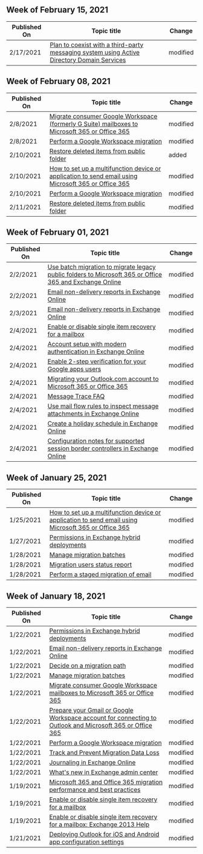 <!-- This file is generated automatically each week. Changes made to this file will be overwritten.-->



## Week of February 15, 2021


| Published On |Topic title | Change |
|------|------------|--------|
| 2/17/2021 | [Plan to coexist with a third-party messaging system using Active Directory Domain Services](/Exchange/mailbox-migration/plan-to-coexist-with-third-party-messaging-and-aad-ds) | modified |


## Week of February 08, 2021


| Published On |Topic title | Change |
|------|------------|--------|
| 2/8/2021 | [Migrate consumer Google Workspace (formerly G Suite) mailboxes to Microsoft 365 or Office 365](/Exchange/mailbox-migration/migrating-imap-mailboxes/migrate-g-suite-mailboxes) | modified |
| 2/8/2021 | [Perform a Google Workspace migration](/Exchange/mailbox-migration/perform-g-suite-migration) | modified |
| 2/10/2021 | [Restore deleted items from public folder](/Exchange/collaboration-exo/public-folders/restore-deleted-items-from-public-folder) | added |
| 2/10/2021 | [How to set up a multifunction device or application to send email using Microsoft 365 or Office 365](/Exchange/mail-flow-best-practices/how-to-set-up-a-multifunction-device-or-application-to-send-email-using-microsoft-365-or-office-365) | modified |
| 2/10/2021 | [Perform a Google Workspace migration](/Exchange/mailbox-migration/perform-g-suite-migration) | modified |
| 2/11/2021 | [Restore deleted items from public folder](/Exchange/collaboration-exo/public-folders/restore-deleted-items-from-public-folder) | modified |


## Week of February 01, 2021


| Published On |Topic title | Change |
|------|------------|--------|
| 2/2/2021 | [Use batch migration to migrate legacy public folders to Microsoft 365 or Office 365 and Exchange Online](/Exchange/collaboration-exo/public-folders/batch-migration-of-legacy-public-folders) | modified |
| 2/2/2021 | [Email non-delivery reports in Exchange Online](/Exchange/mail-flow-best-practices/non-delivery-reports-in-exchange-online/non-delivery-reports-in-exchange-online) | modified |
| 2/3/2021 | [Email non-delivery reports in Exchange Online](/Exchange/mail-flow-best-practices/non-delivery-reports-in-exchange-online/non-delivery-reports-in-exchange-online) | modified |
| 2/4/2021 | [Enable or disable single item recovery for a mailbox](/Exchange/recipients-in-exchange-online/manage-user-mailboxes/enable-or-disable-single-item-recovery) | modified |
| 2/4/2021 | [Account setup with modern authentication in Exchange Online](/Exchange/clients-and-mobile-in-exchange-online/outlook-for-ios-and-android/setup-with-modern-authentication) | modified |
| 2/4/2021 | [Enable 2-step verification for your Google apps users](/Exchange/mailbox-migration/migrating-imap-mailboxes/enable-2-step-verification-for-google-apps) | modified |
| 2/4/2021 | [Migrating your Outlook.com account to Microsoft 365 or Office 365](/Exchange/mailbox-migration/migrating-imap-mailboxes/migrating-your-outlook-com-account) | modified |
| 2/4/2021 | [Message Trace FAQ](/Exchange/monitoring/trace-an-email-message/message-trace-faq) | modified |
| 2/4/2021 | [Use mail flow rules to inspect message attachments in Exchange Online](/Exchange/security-and-compliance/mail-flow-rules/inspect-message-attachments) | modified |
| 2/4/2021 | [Create a holiday schedule in Exchange Online](/Exchange/voice-mail-unified-messaging/automatically-answer-and-route-calls/create-a-holiday-schedule) | modified |
| 2/4/2021 | [Configuration notes for supported session border controllers in Exchange Online](/Exchange/voice-mail-unified-messaging/telephone-system-integration-with-um/configuration-notes-for-session-border-controllers) | modified |


## Week of January 25, 2021


| Published On |Topic title | Change |
|------|------------|--------|
| 1/25/2021 | [How to set up a multifunction device or application to send email using Microsoft 365 or Office 365](/Exchange/mail-flow-best-practices/how-to-set-up-a-multifunction-device-or-application-to-send-email-using-microsoft-365-or-office-365) | modified |
| 1/27/2021 | [Permissions in Exchange hybrid deployments](/Exchange/permissions) | modified |
| 1/28/2021 | [Manage migration batches](/Exchange/mailbox-migration/manage-migration-batches) | modified |
| 1/28/2021 | [Migration users status report](/Exchange/mailbox-migration/migration-users-status-report) | modified |
| 1/28/2021 | [Perform a staged migration of email](/Exchange/mailbox-migration/perform-a-staged-migration/perform-a-staged-migration) | modified |


## Week of January 18, 2021


| Published On |Topic title | Change |
|------|------------|--------|
| 1/22/2021 | [Permissions in Exchange hybrid deployments](/Exchange/permissions) | modified |
| 1/22/2021 | [Email non-delivery reports in Exchange Online](/Exchange/mail-flow-best-practices/non-delivery-reports-in-exchange-online/non-delivery-reports-in-exchange-online) | modified |
| 1/22/2021 | [Decide on a migration path](/Exchange/mailbox-migration/decide-on-a-migration-path) | modified |
| 1/22/2021 | [Manage migration batches](/Exchange/mailbox-migration/manage-migration-batches) | modified |
| 1/22/2021 | [Migrate consumer Google Workspace mailboxes to Microsoft 365 or Office 365](/Exchange/mailbox-migration/migrating-imap-mailboxes/migrate-g-suite-mailboxes) | modified |
| 1/22/2021 | [Prepare your Gmail or Google Workspace account for connecting to Outlook and Microsoft 365 or Office 365](/Exchange/mailbox-migration/migrating-imap-mailboxes/prepare-gmail-or-g-suite-accounts) | modified |
| 1/22/2021 | [Perform a Google Workspace migration](/Exchange/mailbox-migration/perform-g-suite-migration) | modified |
| 1/22/2021 | [Track and Prevent Migration Data Loss](/Exchange/mailbox-migration/track-prevent-data-loss-dcs) | modified |
| 1/22/2021 | [Journaling in Exchange Online](/Exchange/security-and-compliance/journaling/journaling) | modified |
| 1/22/2021 | [What's new in Exchange admin center](/Exchange/whats-new) | modified |
| 1/19/2021 | [Microsoft 365 and Office 365 migration performance and best practices](/Exchange/mailbox-migration/office-365-migration-best-practices) | modified |
| 1/19/2021 | [Enable or disable single item recovery for a mailbox](/Exchange/recipients/user-mailboxes/single-item-recovery?view=exchserver-2016) | modified |
| 1/19/2021 | [Enable or disable single item recovery for a mailbox: Exchange 2013 Help](/Exchange/enable-or-disable-single-item-recovery-exchange-2013-help) | modified |
| 1/21/2021 | [Deploying Outlook for iOS and Android app configuration settings](/Exchange/clients-and-mobile-in-exchange-online/outlook-for-ios-and-android/outlook-for-ios-and-android-configuration-with-microsoft-intune) | modified |
